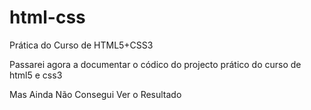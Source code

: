 # html-css
Prática do Curso de HTML5+CSS3

Passarei agora a documentar o códico do projecto prático do curso de html5 e css3

Mas Ainda Não Consegui Ver o Resultado